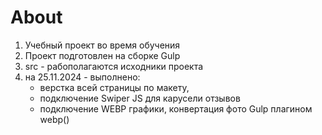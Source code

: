 # About

1. Учебный проект во время обучения
2. Проект подготовлен на сборке Gulp
3. src - рабополагаются исходники проекта
4. на 25.11.2024 - выполнено: 
    - верстка всей страницы по макету,
    - подключение Swiper JS для карусели отзывов
    - подключение WEBP графики, конвертация фото Gulp плагином webp()